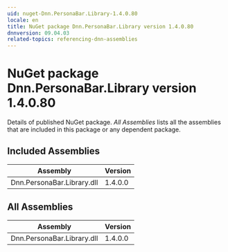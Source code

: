 ```yaml
---
uid: nuget-Dnn.PersonaBar.Library-1.4.0.80
locale: en
title: NuGet package Dnn.PersonaBar.Library version 1.4.0.80
dnnversion: 09.04.03
related-topics: referencing-dnn-assemblies
---
```


# NuGet package Dnn.PersonaBar.Library version 1.4.0.80
Details of published NuGet package.
*All Assemblies* lists all the assemblies that are included in this package or any dependent package.

## Included Assemblies

|Assembly|Version|
|---|---|
|Dnn.PersonaBar.Library.dll|1.4.0.0|

## All Assemblies

|Assembly|Version|
|---|---|
|Dnn.PersonaBar.Library.dll|1.4.0.0|

